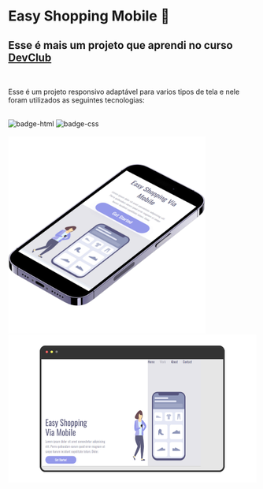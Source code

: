 <h1> Easy Shopping Mobile 📱</h1>

<h2>Esse é mais um projeto que aprendi no curso <a href="https://rodolfomori.com.br/devclub" target="_blank"/>DevClub</a></h2>
<br>

<p>Esse é um projeto responsivo adaptável para varios tipos de tela  e nele foram utilizados as seguintes tecnologias:</p>
<br>

<img src="https://img.shields.io/badge/HTML5-E34F26?style=for-the-badge&logo=html5&logoColor=white" alt="badge-html"/>
<img src="https://img.shields.io/badge/CSS3-1572B6?style=for-the-badge&logo=css3&logoColor=white" alt="badge-css"/>
<br>
<br>

<div align="top">
  <img src="https://github.com/Lincolnneres/Easy-Shopping-Via-Mobile/blob/main/assets/Mobile.png.png?raw=true" alt="mobile-easy" height="400px"/>
  <img src="https://github.com/Lincolnneres/Easy-Shopping-Via-Mobile/blob/main/assets/Desktop%20Easy.png?raw=true" alt="Desktop" height="300px"/>
</div>

